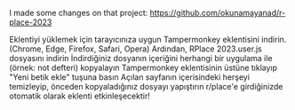 I made some changes on that project: https://github.com/okunamayanad/r-place-2023

Eklentiyi yüklemek için tarayıcınıza uygun Tampermonkey eklentisini indirin. (Chrome, Edge, Firefox, Safari, Opera)
Ardından, RPlace 2023.user.js dosyasını indirin
İndirdiğiniz dosyanın içeriğini herhangi bir uygulama ile (örnek: not defteri) kopyalayın
Tampermonkey eklentisinin üstüne tıklayıp "Yeni betik ekle" tuşuna basın
Açılan sayfanın içerisindeki herşeyi temizleyip, önceden kopyaladığınız dosyayı yapıştırın
r/place'e girdiğinizde otomatik olarak eklenti etkinleşecektir! 
